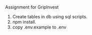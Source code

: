 Assignment for GripInvest

1. Create tables in db using sql scripts. 
2. npm install. 
3. copy .env.example to .env
